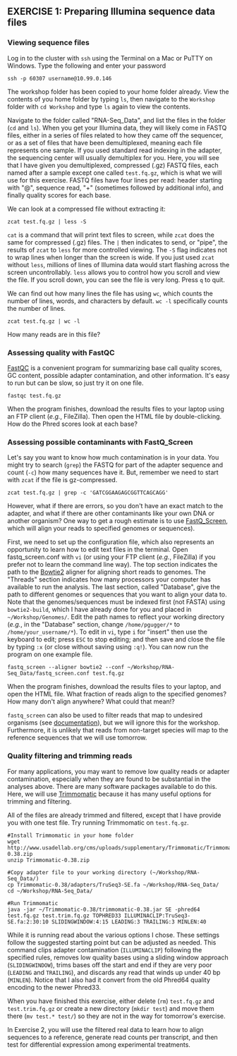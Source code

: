 ## EXERCISE 1: Preparing Illumina sequence data files

### Viewing sequence files

Log in to the cluster with `ssh` using the Terminal on a Mac or PuTTY on Windows. Type the following and enter your password

	ssh -p 60307 username@10.99.0.146
	
The workshop folder has been copied to your home folder already. View the contents of you home folder by typing `ls`, then navigate to the `Workshop` folder with `cd Workshop` and type `ls` again to view the contents.

	
Navigate to the folder called "RNA-Seq_Data", and list the files in the folder (`cd` and `ls`). When you get your Illumina data, they will likely come in FASTQ files, either in a series of files related to how they came off the sequencer, or as a set of files that have been demultiplexed, meaning each file represents one sample. If you used standard read indexing in the adapter, the sequencing center will usually demultiplex for you. Here, you will see that I have given you demultiplexed, compressed (.gz) FASTQ files, each named after a sample except one called `test.fq.gz`, which is what we will use for this exercise. FASTQ files have four lines per read: header starting with "@", sequence read, "+" (sometimes followed by additional info), and finally quality scores for each base.

We can look at a compressed file without extracting it:

	zcat test.fq.gz | less -S

`cat` is a command that will print text files to screen, while `zcat` does the same for compressed (.gz) files. The `|` then indicates to send, or "pipe", the results of `zcat` to `less` for more controlled viewing. The `-S` flag indicates not to wrap lines when longer than the screen is wide. If you just used `zcat` without `less`, millions of lines of Illumina data would start flashing across the screen uncontrollably. `less` allows you to control how you scroll and view the file. If you scroll down, you can see the file is very long. Press `q` to quit.

We can find out how many lines the file has using `wc`, which counts the number of lines, words, and characters by default. `wc -l` specifically counts the number of lines.

	zcat test.fq.gz | wc -l

How many reads are in this file?

### Assessing quality with FastQC

[FastQC](http://www.bioinformatics.babraham.ac.uk/projects/download.html#fastqc) is a convenient program for summarizing base call quality scores, GC content, possible adapter contamination, and other information. It's easy to run but can be slow, so just try it on one file.

	fastqc test.fq.gz

When the program finishes, download the results files to your laptop using an FTP client (*e.g.*, FileZilla). Then open the HTML file by double-clicking. How do the Phred scores look at each base?

### Assessing possible contaminants with FastQ_Screen

Let's say you want to know how much contamination is in your data. You might try to search (`grep`) the FASTQ for part of the adapter sequence and count (`-c`) how many sequences have it. But, remember we need to start with `zcat` if the file is gz-compressed.

	zcat test.fq.gz | grep -c 'GATCGGAAGAGCGGTTCAGCAGG' 

However, what if there are errors, so you don't have an exact match to the adapter, and what if there are other contaminants like your own DNA or another organism? One way to get a rough estimate is to use [FastQ_Screen](http://www.bioinformatics.babraham.ac.uk/projects/download.html#fastqscreen), which will align your reads to specified genomes or sequences).

First, we need to set up the configuration file, which also represents an opportunity to learn how to edit text files in the terminal. Open fastq_screen.conf with `vi` (or using your FTP client (*e.g.*, FileZilla) if you prefer not to learn the command line way). The top section indicates the path to the [Bowtie2](http://bowtie-bio.sourceforge.net/bowtie2/index.shtml) aligner for aligning short reads to genomes. The "Threads" section indicates how many processors your computer has available to run the analysis. The last section, called "Database", give the path to different genomes or sequences that you want to align your data to. Note that the genomes/sequences must be indexed first (not FASTA) using `bowtie2-build`, which I have already done for you and placed in `~/Workshop/Genomes/`. Edit the path names to reflect your working directory (*e.g.*, in the "Database" section, change `/home/pgugger/*` to `/home/your_username/*`). To edit in `vi`, type `i` for "insert" then use the keyboard to edit; press `ESC` to stop editing; and then save and close the file by typing `:x` (or close without saving using `:q!`). You can now run the program on one example file.

	fastq_screen --aligner bowtie2 --conf ~/Workshop/RNA-Seq_Data/fastq_screen.conf test.fq.gz

When the program finishes, download the results files to your laptop, and open the HTML file. What fraction of reads align to the specified genomes? How many don't align anywhere? What could that mean!?

`fastq_screen` can also be used to filter reads that map to undesired organisms (see [documentation](https://www.bioinformatics.babraham.ac.uk/projects/fastq_screen/fastq_screen_documentation.html)), but we will ignore this for the workshop. Furthermore, it is unlikely that reads from non-target species will map to the reference sequences that we will use tomorrow. 
	
### Quality filtering and trimming reads

For many applications, you may want to remove low quality reads or adapter contamination, especially when they are found to be substantial in the analyses above. There are many software packages available to do this. Here, we will use [Trimmomatic](http://www.usadellab.org/cms/?page=trimmomatic) because it has many useful options for trimming and filtering. 

All of the files are already trimmed and filtered, except that I have provide you with one test file. Try running Trimmomatic on `test.fq.gz`.

	#Install Trimmomatic in your home folder
	wget http://www.usadellab.org/cms/uploads/supplementary/Trimmomatic/Trimmomatic-0.38.zip
	unzip Trimmomatic-0.38.zip
	
	#Copy adapter file to your working directory (~/Workshop/RNA-Seq_Data/)
	cp Trimmomatic-0.38/adapters/TruSeq3-SE.fa ~/Workshop/RNA-Seq_Data/
	cd ~/Workshop/RNA-Seq_Data/
	
	#Run Trimmomatic
	java -jar ~/Trimmomatic-0.38/trimmomatic-0.38.jar SE -phred64 test.fq.gz test.trim.fq.gz TOPHRED33 ILLUMINACLIP:TruSeq3-SE.fa:2:30:10 SLIDINGWINDOW:4:15 LEADING:3 TRAILING:3 MINLEN:40

While it is running read about the various options I chose. These settings follow the suggested starting point but can be adjusted as needed. This command clips adapter contamination (`ILLUMINACLIP`) following the specified rules, removes low quality bases using a sliding window approach (`SLIDINGWINDOW`), trims bases off the start and end if they are very poor (`LEADING` and `TRAILING`), and discards any read that winds up under 40 bp (`MINLEN`). Notice that I also had it convert from the old Phred64 quality encoding to the newer Phred33.

When you have finished this exercise, either delete (`rm`) `test.fq.gz` and `test.trim.fq.gz` or create a new directory (`mkdir test`) and move them there (`mv test.* test/`) so they are not in the way for tomorrow's exercise.

In Exercise 2, you will use the filtered real data to learn how to align sequences to a reference, generate read counts per transcript, and then test for differential expression among experimental treatments.
